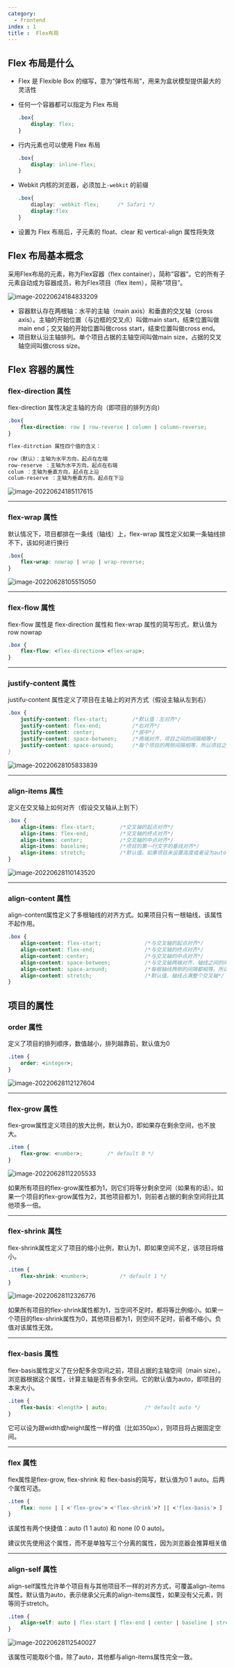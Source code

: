 ```yaml
---
category:
  - Frontend
index : 1
title :  Flex布局
---
```


## Flex 布局是什么

- Flex 是 Flexible Box 的缩写，意为“弹性布局”，用来为盒状模型提供最大的灵活性

- 任何一个容器都可以指定为 Flex 布局

  ```css
  .box{
      display: flex;
  }
  ```

- 行内元素也可以使用 Flex 布局

  ```css
  .box{
      display: inline-flex;
  }
  ```

- Webkit 内核的浏览器，必须加上`-webkit` 的前缀

  ```css
  .box{
      diaplay: -webkit-flex;      /* Safari */
      display:flex
  }
  ```

- 设置为 Flex 布局后，子元素的 float、clear 和 vertical-align 属性将失效

## Flex 布局基本概念

采用Flex布局的元素，称为Flex容器（flex container），简称”容器”。它的所有子元素自动成为容器成员，称为Flex项目（flex item），简称”项目”。

![image-20220624184833209](https://raw.githubusercontent.com/CoderWDD/myImages/main/blog_images/image-20220624184833209.png)

- 容器默认存在两根轴：水平的主轴（main axis）和垂直的交叉轴（cross axis）。主轴的开始位置（与边框的交叉点）叫做main start，结束位置叫做main end；交叉轴的开始位置叫做cross start，结束位置叫做cross end。
- 项目默认沿主轴排列。单个项目占据的主轴空间叫做main size，占据的交叉轴空间叫做cross size。

## Flex 容器的属性

### flex-direction 属性

flex-direction 属性决定主轴的方向（即项目的排列方向）

```css
.box{
    flex-direction: row | row-reverse | column | column-reverse;
}

flex-ditrction 属性四个值的含义：

row（默认）：主轴为水平方向，起点在左端
row-reserve ：主轴为水平方向，起点在右端
colum ：主轴为垂直方向，起点在上沿
colum-reserve ：主轴为垂直方向，起点在下沿
```

![image-20220624185117615](https://raw.githubusercontent.com/CoderWDD/myImages/main/blog_images/image-20220624185117615.png)

---

### flex-wrap 属性

默认情况下，项目都排在一条线（轴线）上，flex-wrap 属性定义如果一条轴线排不下，该如何进行换行

```css
.box{
	flex-wrap: nowrap | wrap | wrap-reverse;
}
```

![image-20220628105515050](https://raw.githubusercontent.com/CoderWDD/myImages/main/blog_images/image-20220628105515050.png)

---

### flex-flow 属性

flex-flow 属性是 flex-direction 属性和 flex-wrap 属性的简写形式，默认值为 row nowrap

```css
.box {
	flex-flow: <flex-direction> <flex-wrap>;    
}
```

---

### justify-content 属性

justifu-content 属性定义了项目在主轴上的对齐方式（假设主轴从左到右）

```css
.box {
	justify-content: flex-start;        /*默认值：左对齐*/
    justify-content: flex-end;			/*右对齐*/
    justify-content: center;			/*居中*/
    justify-content: space-between;		/*两端对齐，项目之间的间隔相等*/
    justify-content: space-around;		/*每个项目的两侧间隔相等，所以项目之间的间隔比项目于边框的间隔大一倍
}
```

![image-20220628105833839](https://raw.githubusercontent.com/CoderWDD/myImages/main/blog_images/image-20220628105833839.png)

---

### align-items 属性

定义在交叉轴上如何对齐（假设交叉轴从上到下）

```css
.box {
	align-items: flex-start;		/*交叉轴的起点对齐*/
    align-items: flex-end;			/*交叉轴的终点对齐*/
    align-items: center;			/*交叉轴的中点对齐*/
    align-items: baseline;			/*项目的第一行文字的基线对齐*/
    align-items: stretch;			/*默认值，如果项目未设置高度或者设为auto，将占满整个容器的高度*/
}
```

![image-20220628110143520](https://raw.githubusercontent.com/CoderWDD/myImages/main/blog_images/image-20220628110143520.png)

---

### align-content 属性

align-content属性定义了多根轴线的对齐方式。如果项目只有一根轴线，该属性不起作用。

```css
.box {
  	align-content: flex-start;				/*与交叉轴的起点对齐*/
    align-content: flex-end;				/*与交叉轴的终点对齐*/
    align-content: center;					/*与交叉轴的中点对齐*/
    align-content: space-between;			/*与交叉轴两端对齐，轴线之间的间隔平均分布*/
    align-content: space-around;			/*每根轴线两侧的间隔都相等。所以，轴线之间的间隔比轴线与边框的间隔大一倍*/
    align-content: stretch;					/*默认值，轴线占满整个交叉轴*/
}
```

## 项目的属性

### order 属性

定义了项目的排列顺序，数值越小，排列越靠前，默认值为0

```css
.item {
  	order: <integer>;
}
```

![image-20220628112127604](https://raw.githubusercontent.com/CoderWDD/myImages/main/blog_images/image-20220628112127604.png)

---

### flex-grow 属性

flex-grow属性定义项目的放大比例，默认为0，即如果存在剩余空间，也不放大。

```css
.item {
  	flex-grow: <number>; 		/* default 0 */
}
```

![image-20220628112205533](https://raw.githubusercontent.com/CoderWDD/myImages/main/blog_images/image-20220628112205533.png)

如果所有项目的flex-grow属性都为1，则它们将等分剩余空间（如果有的话）。如果一个项目的flex-grow属性为2，其他项目都为1，则前者占据的剩余空间将比其他项多一倍。

---

### flex-shrink 属性

flex-shrink属性定义了项目的缩小比例，默认为1，即如果空间不足，该项目将缩小。

```css
.item {
  	flex-shrink: <number>; 			/* default 1 */
}
```

![image-20220628112326776](https://raw.githubusercontent.com/CoderWDD/myImages/main/blog_images/image-20220628112326776.png)

如果所有项目的flex-shrink属性都为1，当空间不足时，都将等比例缩小。如果一个项目的flex-shrink属性为0，其他项目都为1，则空间不足时，前者不缩小。负值对该属性无效。

---

### flex-basis 属性

flex-basis属性定义了在分配多余空间之前，项目占据的主轴空间（main size）。浏览器根据这个属性，计算主轴是否有多余空间。它的默认值为auto，即项目的本来大小。

```css
.item {
  	flex-basis: <length> | auto; 			/* default auto */
}
```

它可以设为跟width或height属性一样的值（比如350px），则项目将占据固定空间。

---

### flex 属性

flex属性是flex-grow, flex-shrink 和 flex-basis的简写，默认值为0 1 auto。后两个属性可选。

```css
.item {
  	flex: none | [ <'flex-grow'> <'flex-shrink'>? || <'flex-basis'> ]
}
```

该属性有两个快捷值：auto (1 1 auto) 和 none (0 0 auto)。

建议优先使用这个属性，而不是单独写三个分离的属性，因为浏览器会推算相关值

---

### align-self 属性

align-self属性允许单个项目有与其他项目不一样的对齐方式，可覆盖align-items属性。默认值为auto，表示继承父元素的align-items属性，如果没有父元素，则等同于stretch。

```css
.item {
  	align-self: auto | flex-start | flex-end | center | baseline | stretch;
}
```

![image-20220628112540027](https://raw.githubusercontent.com/CoderWDD/myImages/main/blog_images/image-20220628112540027.png)

该属性可能取6个值，除了auto，其他都与align-items属性完全一致。
